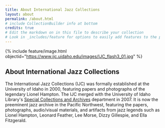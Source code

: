 ```yaml
---
title: About International Jazz Collections
layout: about
permalink: /about.html
# include CollectionBuilder info at bottom
credits: true
# Edit the markdown on in this file to describe your collection
# Look in _includes/feature for options to easily add features to the page
---
```


{% include feature/image.html objectid="https://www.ijc.uidaho.edu/images/IJC_flash3_01.jpg" %} 

## About International Jazz Collections

The International Jazz Collections (IJC) was formally established at the University of Idaho in 2000, featuring papers and photographs of the legendary Lionel Hampton. 
The IJC merged with the University of Idaho Library's [Special Collections and Archives](https://www.lib.uidaho.edu/special-collections/) department in 2007. 
It is now the preeminent jazz archive in the Pacific Northwest, featuring the papers, photographs, audio/visual materials, and artifacts from jazz legends such as Lionel Hampton, Leonard Feather, Lee Morse, Dizzy Gillespie, and Ella Fitzgerald.
